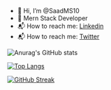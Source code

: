- 👋 Hi, I’m @SaadMS10
- 👀 Mern Stack Developer
- 📬 How to reach me: [Linkedin](https://www.linkedin.com/in/muhammad-saad-ms10/)
- 📬 How to reach me: [Twitter](https://twitter.com/Saadhere10)
<!---
SaadMS10/SaadMS10 is a ✨ special ✨ repository because its `README.md` (this file) appears on your GitHub profile.
You can click the Preview link to take a look at your changes .
--->
![Anurag's GitHub stats](https://github-readme-stats.vercel.app/api?username=SaadMS10&theme=default&show_icons=true)

[![Top Langs](https://github-readme-stats.vercel.app/api/top-langs/?username=SaadMS10&layout=compact)](https://github.com/SaadMS10/github-readme-stats)

[![GitHub Streak](https://streak-stats.demolab.com?user=SaadMS10)](https://git.io/streak-stats)
